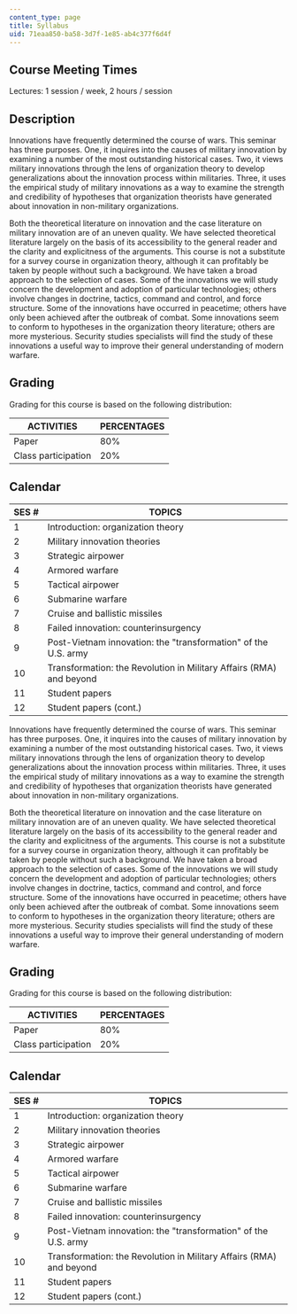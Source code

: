```yaml
---
content_type: page
title: Syllabus
uid: 71eaa850-ba58-3d7f-1e85-ab4c377f6d4f
---
```


Course Meeting Times
--------------------

Lectures: 1 session / week, 2 hours / session

Description
-----------

Innovations have frequently determined the course of wars. This seminar has three purposes. One, it inquires into the causes of military innovation by examining a number of the most outstanding historical cases. Two, it views military innovations through the lens of organization theory to develop generalizations about the innovation process within militaries. Three, it uses the empirical study of military innovations as a way to examine the strength and credibility of hypotheses that organization theorists have generated about innovation in non-military organizations.

Both the theoretical literature on innovation and the case literature on military innovation are of an uneven quality. We have selected theoretical literature largely on the basis of its accessibility to the general reader and the clarity and explicitness of the arguments. This course is not a substitute for a survey course in organization theory, although it can profitably be taken by people without such a background. We have taken a broad approach to the selection of cases. Some of the innovations we will study concern the development and adoption of particular technologies; others involve changes in doctrine, tactics, command and control, and force structure. Some of the innovations have occurred in peacetime; others have only been achieved after the outbreak of combat. Some innovations seem to conform to hypotheses in the organization theory literature; others are more mysterious. Security studies specialists will find the study of these innovations a useful way to improve their general understanding of modern warfare.

Grading
-------

Grading for this course is based on the following distribution:

| ACTIVITIES | PERCENTAGES |
| --- | --- |
| Paper | 80% |
| Class participation | 20% 

Calendar
--------

| SES # | TOPICS |
| --- | --- |
| 1 | Introduction: organization theory |
| 2 | Military innovation theories |
| 3 | Strategic airpower |
| 4 | Armored warfare |
| 5 | Tactical airpower |
| 6 | Submarine warfare |
| 7 | Cruise and ballistic missiles |
| 8 | Failed innovation: counterinsurgency |
| 9 | Post-Vietnam innovation: the "transformation" of the U.S. army |
| 10 | Transformation: the Revolution in Military Affairs (RMA) and beyond |
| 11 | Student papers |
| 12 | Student papers (cont.) 

Innovations have frequently determined the course of wars. This seminar has three purposes. One, it inquires into the causes of military innovation by examining a number of the most outstanding historical cases. Two, it views military innovations through the lens of organization theory to develop generalizations about the innovation process within militaries. Three, it uses the empirical study of military innovations as a way to examine the strength and credibility of hypotheses that organization theorists have generated about innovation in non-military organizations.

Both the theoretical literature on innovation and the case literature on military innovation are of an uneven quality. We have selected theoretical literature largely on the basis of its accessibility to the general reader and the clarity and explicitness of the arguments. This course is not a substitute for a survey course in organization theory, although it can profitably be taken by people without such a background. We have taken a broad approach to the selection of cases. Some of the innovations we will study concern the development and adoption of particular technologies; others involve changes in doctrine, tactics, command and control, and force structure. Some of the innovations have occurred in peacetime; others have only been achieved after the outbreak of combat. Some innovations seem to conform to hypotheses in the organization theory literature; others are more mysterious. Security studies specialists will find the study of these innovations a useful way to improve their general understanding of modern warfare.

Grading
-------

Grading for this course is based on the following distribution:

| ACTIVITIES | PERCENTAGES |
| --- | --- |
| Paper | 80% |
| Class participation | 20% 

Calendar
--------

| SES # | TOPICS |
| --- | --- |
| 1 | Introduction: organization theory |
| 2 | Military innovation theories |
| 3 | Strategic airpower |
| 4 | Armored warfare |
| 5 | Tactical airpower |
| 6 | Submarine warfare |
| 7 | Cruise and ballistic missiles |
| 8 | Failed innovation: counterinsurgency |
| 9 | Post-Vietnam innovation: the "transformation" of the U.S. army |
| 10 | Transformation: the Revolution in Military Affairs (RMA) and beyond |
| 11 | Student papers |
| 12 | Student papers (cont.)